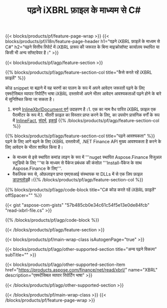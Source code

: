 ﻿---
title: पढ़ने iXBRL फ़ाइल के माध्यम से C#
description: नमूना कोड के लिए iXBRL फ़ाइल पढ़ने. उपयोग API उदाहरण कोड करते रहें बैच iXBRL फ़ाइलें भीतर .NET आधारित अनुप्रयोगों. 
url: /hi/net/read/ixbrl/
family: finance
platformtag: net
feature: read
informat: iXBRL
outformat: 
otherformats: 
---
{{< blocks/products/pf/feature-page-wrap >}}
{{< blocks/products/pf/i18n/feature-page-header h1="पढ़ने iXBRL फ़ाइलें के माध्यम से C#" h2="पढ़ने वित्तीय रिपोर्ट में iXBRL प्रारूप की जरूरत के बिना माइक्रोसॉफ्ट कार्यालय स्थापित या किसी भी अन्य सॉफ्टवेयर है।" >}}

{{< blocks/products/pf/agp/feature-section >}}

{{% blocks/products/pf/agp/feature-section-col title="कैसे करते रहें iXBRL फ़ाइलें" %}}

कोड snippet या बढ़ाने में यह चरणों का पालन के रूप में अपने आवेदन जरूरतों पढ़ने के लिए एक्स्टेंसिबल व्यापार रिपोर्टिंग भाषा iXBRL दस्तावेजों अपने भीतर आवेदन आवश्यकताओं पढ़ने होने के बारे में सुनिश्चित किया जा सकता है।

1. बनाने [InlineXbrlDocument वर्ग](https://apireference.aspose.com/finance/net/aspose.finance.xbrl.inline/inlinexbrldocument) उदाहरण है।1. एक का नाम वैध पारित iXBRL फ़ाइल एक पैरामीटर के रूप में.1. भीतरी फ़ाइल का विस्तार प्राप्त करने के लिए, का उपयोग प्रासंगिक वर्गों के रूप में [InlineFact](https://apireference.aspose.com/finance/net/aspose.finance.xbrl.inline/inlinefact), [संदर्भ](https://apireference.aspose.com/finance/net/aspose.finance.xbrl/context), [इकाई](https://apireference.aspose.com/finance/net/aspose.finance.xbrl/unit) 
{{% /blocks/products/pf/agp/feature-section-col %}}

{{% blocks/products/pf/agp/feature-section-col title="पढ़ने आवश्यकता" %}}
पढ़ने के लिए आगे बढ़ने के लिए iXBRL दस्तावेजों, .NET Finance API मुख्य आवश्यकता है करने के लिए आवेदन के भीतर शामिल किया है। 
- के माध्यम से इसे स्थापित कमांड लाइन के रूप में '''nuget स्थापित Aspose.Finance विजुअल स्टूडियो के लिए '''या के माध्यम से पैकेज प्रबंधक की कंसोल '''Install-पैकेज के साथ Aspose.Finance के लिए'''.
- वैकल्पिक रूप से, ऑफ़लाइन प्राप्त एमएसआई संस्थापक या DLLs में से एक ज़िप फ़ाइल [डाउनलोड](https://downloads.aspose.com/finance/net)है।{{% /blocks/products/pf/agp/feature-section-col %}}

{{% blocks/products/pf/agp/code-block title="C# कोड करते रहें iXBRL फ़ाइलें" offSpacer="" %}}

{{< gist "aspose-com-gists" "57b485cb0e34c61c54f5e13e0de84fcb" "read-ixbrl-file.cs" >}}

{{% /blocks/products/pf/agp/code-block %}}

{{< /blocks/products/pf/agp/feature-section >}}

{{< blocks/products/pf/main-wrap-class isAutogenPage="true" >}}

{{< blocks/products/pf/agp/other-supported-section title="अन्य पढ़ने विकल्प" subTitle="" >}}

{{< blocks/products/pf/agp/other-supported-section-item href="https://products.aspose.com/finance/net/read/xbrl/" name="XBRL" description="एक्स्टेंसिबल व्यापार रिपोर्टिंग भाषा" >}}

{{< /blocks/products/pf/agp/other-supported-section >}}

{{< /blocks/products/pf/main-wrap-class >}}
{{< /blocks/products/pf/feature-page-wrap >}}